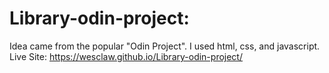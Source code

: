 
# Library-odin-project:
Idea came from the popular "Odin Project". I used html, css, and javascript.
Live Site: https://wesclaw.github.io/Library-odin-project/
